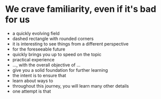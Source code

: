 # We crave familiarity, even if it's bad for us

* a quickly evolving field
* dashed rectangle with rounded corners
* it is interesting to see things from a different perspective
* for the foreseeable future
* quickly brings you up to speed on the topic
* practical experience
* ..., with the overall objective of ...
* give you a solid foundation for further learning
* the intent is to ensure that
* learn about ways to 
* throughout this journey, you will learn many other details
* one attempt is that
